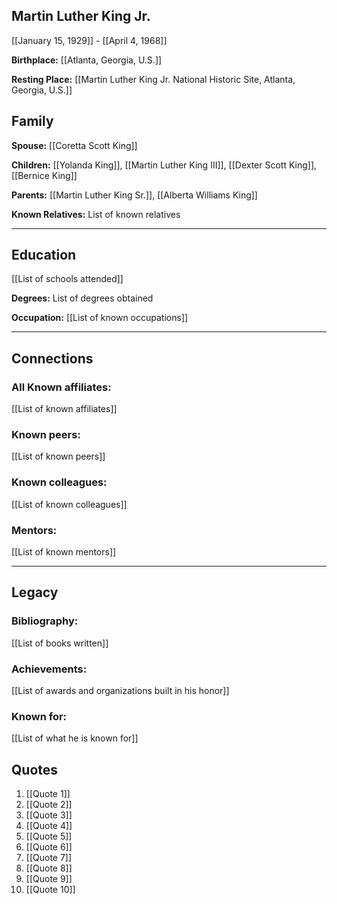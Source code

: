 ## Martin Luther King Jr.

[[January 15, 1929]] - [[April 4, 1968]]

**Birthplace:** [[Atlanta, Georgia, U.S.]]

**Resting Place:** [[Martin Luther King Jr. National Historic Site, Atlanta, Georgia, U.S.]]

## Family

**Spouse:** [[Coretta Scott King]]

**Children:** [[Yolanda King]], [[Martin Luther King III]], [[Dexter Scott King]], [[Bernice King]]

**Parents:** [[Martin Luther King Sr.]], [[Alberta Williams King]]

**Known Relatives:** List of known relatives

___
## Education

[[List of schools attended]]

**Degrees:** List of degrees obtained

**Occupation:** [[List of known occupations]]
___
## Connections

### All Known affiliates:
[[List of known affiliates]]

### Known peers: 
[[List of known peers]]

### Known colleagues:
[[List of known colleagues]]

### Mentors: 
[[List of known mentors]]

___
## Legacy

### Bibliography:
[[List of books written]]

### Achievements:
[[List of awards and organizations built in his honor]]

### Known for: 
[[List of what he is known for]]

## Quotes
1. [[Quote 1]]
2. [[Quote 2]]
3. [[Quote 3]]
4. [[Quote 4]]
5. [[Quote 5]]
6. [[Quote 6]]
7. [[Quote 7]]
8. [[Quote 8]]
9. [[Quote 9]]
10. [[Quote 10]]